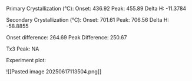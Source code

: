 Primary Crystallization (°C):
	Onset: 436.92
	Peak: 455.89
	Delta H: -11.3784
	
Secondary Crystallization  (°C):
	Onset: 701.61
	Peak: 706.56
	Delta H: -58.8855
	
Onset difference: 264.69
Peak Difference: 250.67

Tx3 Peak: NA

Experiment plot:

![[Pasted image 20250617113504.png]]
